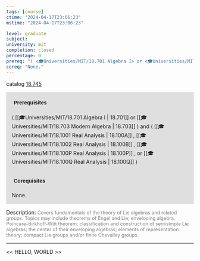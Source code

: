 ```yaml
---
tags: [course]
ctime: "2024-04-17T23:06:23"
mstime: "2024-04-17T23:06:23"

level: graduate
subject: 
university: mit
completion: closed
percentage: 0
prereq: "( <🎓Universities/MIT/18.701 Algebra I> or <🎓Universities/MIT/18.703 Modern Algebra> ) and ( <🎓Universities/MIT/18.1001 Real Analysis> , <🎓Universities/MIT/18.1002 Real Analysis> , <🎓Universities/MIT/18.100P Real Analysis> , or <🎓Universities/MIT/18.100Q Real Analysis> )"
coreq: "None."
---
```


catalog [18.745](http://student.mit.edu/catalog/m18b.html#18.745)

<span style="display: block; padding: 15px; background-color: rgb(100, 100, 100, 0.2);"><font id="m_prereq1784_0" style="display: block; font-family: Arial, sans-serif; font-weight: bold; padding: 5px">Prerequisites</font><br><span id="prereq1784_0">( [[🎓Universities/MIT/18.701 Algebra I | 18.701]] or [[🎓Universities/MIT/18.703 Modern Algebra | 18.703]] ) and ( [[🎓Universities/MIT/18.1001 Real Analysis | 18.100A]] , [[🎓Universities/MIT/18.1002 Real Analysis | 18.100B]] , [[🎓Universities/MIT/18.100P Real Analysis | 18.100P]] , or [[🎓Universities/MIT/18.100Q Real Analysis | 18.100Q]] )</span></span>
<span style="display: block; padding: 15px; background-color: rgb(100, 100, 100, 0.2);"><font id="m_coreq1784_0" style="display: block; font-family: Arial, sans-serif; font-weight: bold; padding: 5px">Corequisites</font><br><span id="coreq1784_0">None.</span></span>

<font style="">Description:</font>
<font style="color: grey; font-size: 0.8rem;">Covers fundamentals of the theory of Lie algebras and related groups. Topics may include theorems of Engel and Lie; enveloping algebra, Poincare-Birkhoff-Witt theorem; classification and construction of semisimple Lie algebras; the center of their enveloping algebras; elements of representation theory; compact Lie groups and/or finite Chevalley groups.</font>



---

<< HELLO, WORLD >>
